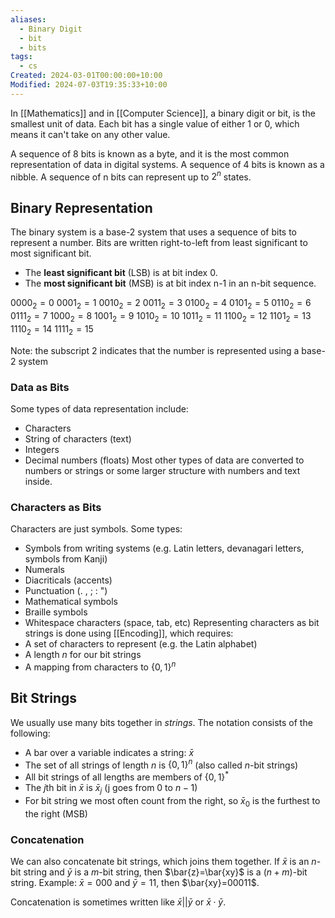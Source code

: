 ```yaml
---
aliases:
  - Binary Digit
  - bit
  - bits
tags:
  - cs
Created: 2024-03-01T00:00:00+10:00
Modified: 2024-07-03T19:35:33+10:00
---
```

In [[Mathematics]] and in [[Computer Science]], a binary digit or bit, is the smallest unit of data. Each bit has a single value of either 1 or 0, which means it can't take on any other value.

A sequence of 8 bits is known as a byte, and it is the most common representation of data in digital systems. A sequence of 4 bits is known as a nibble. A sequence of n bits can represent up to $2^n$ states.

## Binary Representation 
The binary system is a base-2 system that uses a sequence of bits to represent a number. Bits are written right-to-left from least significant to most significant bit.
- The **least significant bit** (LSB) is at bit index 0.
- The **most significant bit** (MSB) is at bit index n-1 in an n-bit sequence.

$0000_2 =0$       $0001_2=1$       $0010_2=2$       $0011_2=3$       $0100_2=4$       $0101_2=5$       $0110_2=6$       
$0111_2=7$       $1000_2=8$       $1001_2=9$       $1010_2=10$     $1011_2=11$     $1100_2=12$     $1101_2=13$     $1110_2=14$     $1111_2=15$

Note: the subscript 2 indicates that the number is represented using a base-2 system
### Data as Bits
Some types of data representation include:
- Characters
- String of characters (text)
- Integers
- Decimal numbers (floats)
Most other types of data are converted to numbers or strings or some larger structure with numbers and text inside.
### Characters as Bits 
Characters are just symbols. Some types:
- Symbols from writing systems (e.g. Latin letters, devanagari letters, symbols from Kanji)
- Numerals
- Diacriticals (accents)
- Punctuation (. , ; : ")
- Mathematical symbols 
- Braille symbols
- Whitespace characters (space, tab, etc)
Representing characters as bit strings is done using [[Encoding]], which requires: 
- A set of characters to represent (e.g. the Latin alphabet)
- A length $n$ for our bit strings
- A mapping from characters to $\{0,1\}^n$
## Bit Strings
We usually use many bits together in *strings*. The notation consists of the following:
- A bar over a variable indicates a string: $\bar{x}$ 
- The set of all strings of length $n$ is $\{0,1\}^n$ (also called $n$-bit strings)
- All bit strings of all lengths are members of $\{0,1\}^*$ 
- The $j$th bit in $\bar{x}$ is $\bar{x}_j$ (j goes from 0 to $n-1$)
- For bit string we most often count from the right, so $\bar{x}_0$ is the furthest to the right (MSB)

### Concatenation
We can also concatenate bit strings, which joins them together. If $\bar{x}$ is an $n$-bit string and $\bar{y}$ is a $m$-bit string, then $\bar{z}=\bar{xy}$ is a $(n+m)$-bit string.
Example: $\bar{x}=000$ and $\bar{y}=11$, then $\bar{xy}=00011$.

Concatenation is sometimes written like $\bar{x}||\bar{y}$ or $\bar{x}\cdot\bar{y}$.
